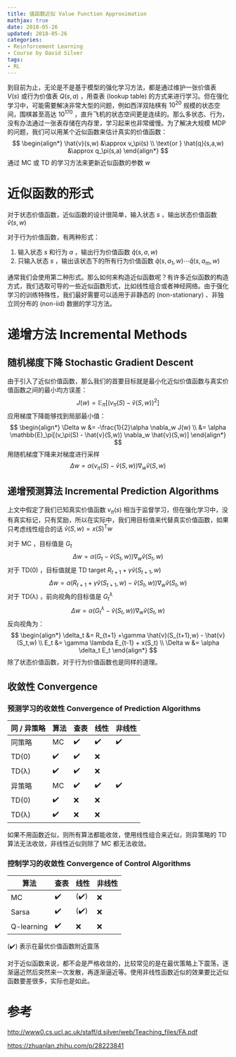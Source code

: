 ```yaml
---
title: 值函数近似 Value Function Approximation
mathjax: true
date: 2018-05-26
updated: 2018-05-26
categories:
- Reinforcement Learning
- Course by David Silver
tags:
- RL
---
```


到目前为止，无论是不是基于模型的强化学习方法，都是通过维护一张价值表 $V(s)$ 或行为价值表 $Q(s,a)$ ，用查表 (lookup table) 的方式来进行学习。但在强化学习中，可能需要解决非常大型的问题，例如西洋双陆棋有 $10^{20}$ 规模的状态空间，围棋甚至高达 $10^{170}$ ，直升飞机的状态空间更是连续的。那么多状态、行为，没有办法通过一张表存储在内存里，学习起来也非常缓慢。为了解决大规模 MDP 的问题，我们可以用某个近似函数来估计真实的价值函数：
$$
\begin{align*}
\hat{v}(s,w) &\approx v_\pi(s) \\ 
\text{or } \hat{q}(s,a,w) &\approx q_\pi(s,a) 
\end{align*}
$$
通过 MC 或 TD 的学习方法来更新近似函数的参数 $w$

<!--more-->

# 近似函数的形式

对于状态价值函数，近似函数的设计很简单，输入状态 $s$ ，输出状态价值函数 $\hat{v}(s,w)$

对于行为价值函数，有两种形式：

1. 输入状态 $s$ 和行为 $a$ ，输出行为价值函数 $\hat{q}(s,a,w)$
2. 只输入状态 $s$ ，输出该状态下的所有行为价值函数 $\hat{q}(s,a_1,w) \cdots \hat{q}(s,a_m,w)$

通常我们会使用第二种形式。那么如何来构造近似函数呢？有许多近似函数的构造方式，我们选取可导的一些近似函数形式，比如线性组合或者神经网络。由于强化学习的训练特殊性，我们最好需要可以适用于非静态的 (non-stationary) 、非独立同分布的 (non-iid) 数据的学习方法。

# 递增方法 Incremental Methods

## 随机梯度下降 Stochastic Gradient Descent

由于引入了近似价值函数，那么我们的首要目标就是最小化近似价值函数与真实价值函数之间的最小均方误差：
$$
J(w) = \mathbb{E}_\pi[( v_\pi(S)-\hat{v}(S,w) )^2]
$$
应用梯度下降能够找到局部最小值：
$$
\begin{align*} \Delta w &= -\frac{1}{2}\alpha \nabla_w J(w) \\ &= \alpha \mathbb{E}_\pi[(v_\pi(S) - \hat{v}(S,w)) \nabla_w \hat{v}(S,w)] \end{align*}
$$
用随机梯度下降来对梯度进行采样
$$
\Delta w = \alpha (v_\pi(S) - \hat{v}(S,w)) \nabla_w \hat{v}(S,w)
$$

## 递增预测算法 Incremental Prediction Algorithms

上文中假定了我们已知真实价值函数 $v_\pi(s)$ 相当于监督学习，但在强化学习中，没有真实标记，只有奖励，所以在实际中，我们用目标值来代替真实价值函数，如果只考虑线性组合的话 $\hat{v}(S,w) = x(S)^\text{T} w$

对于 MC ，目标值是 $G_t$
$$
\Delta w=\alpha(G_t - \hat{v}(S_t,w)) \nabla_w \hat{v}(S_t,w)
$$
对于 TD(0) ，目标值就是 TD target $R_{t+1} + \gamma \hat{v}(S_{t+1},w)$
$$
\Delta w=\alpha(R_{t+1} + \gamma \hat{v}(S_{t+1},w) - \hat{v}(S_t,w)) \nabla_w \hat{v}(S_t,w)
$$
对于 TD(λ) ，前向视角的目标值是 $G_t^\lambda$
$$
\Delta w=\alpha(G_t^\lambda - \hat{v}(S_t,w)) \nabla_w \hat{v}(S_t,w)
$$
反向视角为：
$$
\begin{align*} \delta_t &= R_{t+1} +\gamma \hat{v}(S_{t+1},w) - \hat{v}(S_t,w) \\ E_t &= \gamma \lambda E_{t-1} + x(S_t) \\ \Delta w &= \alpha \delta_t E_t \end{align*}
$$
除了状态价值函数，对于行为价值函数也是同样的道理。

## 收敛性 Convergence

### 预测学习的收敛性 Convergence of Prediction Algorithms

| 同 / 异策略 | 算法 | 查表 | 线性 | 非线性 |
| ----------- | ---- | ---- | ---- | ------ |
| 同策略      | MC   | ✔️    | ✔️    | ✔️      |
| TD(0)       | ✔️    | ✔️    | ❌    |        |
| TD(λ)       | ✔️    | ✔️    | ❌    |        |
| 异策略      | MC   | ✔️    | ✔️    | ✔️      |
| TD(0)       | ✔️    | ❌    | ❌    |        |
| TD(λ)       | ✔️    | ❌    | ❌    |        |

如果不用函数近似，则所有算法都能收敛，使用线性组合来近似，则异策略的 TD 算法无法收敛，非线性近似则除了 MC 都无法收敛。

### 控制学习的收敛性 Convergence of Control Algorithms

| 算法       | 查表 | 线性 | 非线性 |
| ---------- | ---- | ---- | ------ |
| MC         | ✔️    | (✔️)  | ❌      |
| Sarsa      | ✔️    | (✔️)  | ❌      |
| Q-learning | ✔️    | ❌    | ❌      |

(✔️) 表示在最优价值函数附近震荡

对于近似函数来说，都不会是严格收敛的，比较常见的是在最优策略上下震荡，逐渐逼近然后突然来一次发散，再逐渐逼近等。使用非线性函数近似的效果要比近似函数要差很多，实际也是如此。

# 参考

<http://www0.cs.ucl.ac.uk/staff/d.silver/web/Teaching_files/FA.pdf>

<https://zhuanlan.zhihu.com/p/28223841>